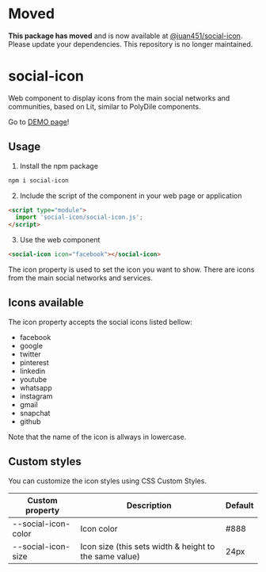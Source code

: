 # Moved

**This package has moved** and is now available at [@juan451/social-icon](https://github.com/Juan451/social-icon). Please update your dependencies. This repository is no longer maintained.

# social-icon

Web component to display icons from the main social networks and communities, based on Lit, similar to PolyDile components.

Go to [DEMO page](https://dile-social-icon.polydile.com)!

## Usage

1) Install the npm package

```bash
npm i social-icon
```

2) Include the script of the component in your web page or application

```html
<script type="module">
  import 'social-icon/social-icon.js';
</script>
```

3) Use the web component

```html
<social-icon icon="facebook"></social-icon>
```

The icon property is used to set the icon you want to show. There are icons from the main social networks and services. 

## Icons available

The icon property accepts the social icons listed bellow:

- facebook
- google
- twitter
- pinterest
- linkedin
- youtube
- whatsapp
- instagram
- gmail
- snapchat
- github

Note that the name of the icon is allways in lowercase.

## Custom styles

You can customize the icon styles using CSS Custom Styles.

Custom property | Description | Default
----------------|-------------|---------
--social-icon-color | Icon color | #888
--social-icon-size | Icon size (this sets width & height to the same value) | 24px